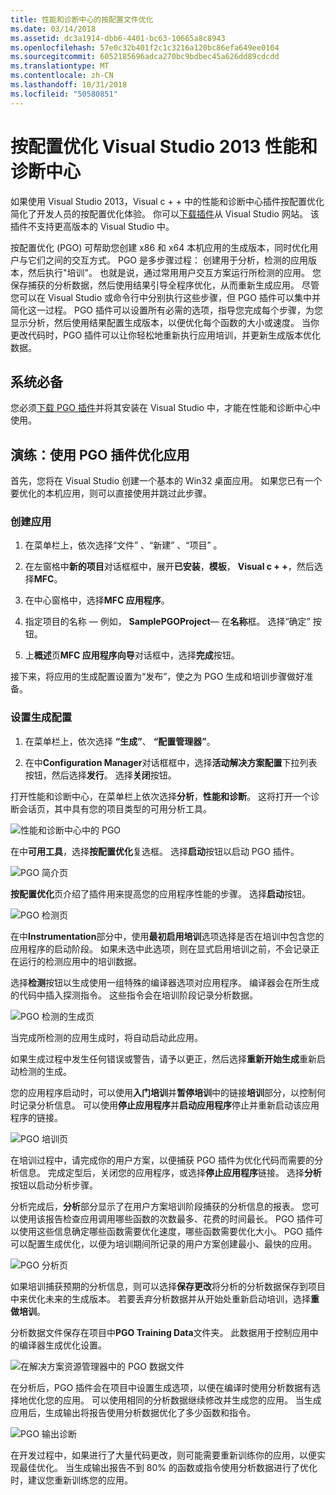```yaml
---
title: 性能和诊断中心的按配置文件优化
ms.date: 03/14/2018
ms.assetid: dc3a1914-dbb6-4401-bc63-10665a8c8943
ms.openlocfilehash: 57e0c32b401f2c1c3216a120bc86efa649ee0104
ms.sourcegitcommit: 6052185696adca270bc9bdbec45a626dd89cdcdd
ms.translationtype: MT
ms.contentlocale: zh-CN
ms.lasthandoff: 10/31/2018
ms.locfileid: "50580851"
---
```

# <a name="profile-guided-optimization-in-the-visual-studio-2013-performance-and-diagnostics-hub"></a>按配置优化 Visual Studio 2013 性能和诊断中心

如果使用 Visual Studio 2013，Visual c + + 中的性能和诊断中心插件按配置优化简化了开发人员的按配置优化体验。 你可以[下载插件](https://marketplace.visualstudio.com/items?itemName=ProfileGuidedOptimizationTeam.ProfileGuidedOptimizationforVisualC)从 Visual Studio 网站。 该插件不支持更高版本的 Visual Studio 中。

按配置优化 (PGO) 可帮助您创建 x86 和 x64 本机应用的生成版本，同时优化用户与它们之间的交互方式。 PGO 是多步骤过程： 创建用于分析，检测的应用版本，然后执行"培训"。 也就是说，通过常用用户交互方案运行所检测的应用。 您保存捕获的分析数据，然后使用结果引导全程序优化，从而重新生成应用。 尽管您可以在 Visual Studio 或命令行中分别执行这些步骤，但 PGO 插件可以集中并简化这一过程。 PGO 插件可以设置所有必需的选项，指导您完成每个步骤，为您显示分析，然后使用结果配置生成版本，以便优化每个函数的大小或速度。 当你更改代码时，PGO 插件可以让你轻松地重新执行应用培训，并更新生成版本优化数据。

## <a name="prerequisites"></a>系统必备

您必须[下载 PGO 插件](https://marketplace.visualstudio.com/items?itemName=ProfileGuidedOptimizationTeam.ProfileGuidedOptimizationforVisualC)并将其安装在 Visual Studio 中，才能在性能和诊断中心中使用。

## <a name="walkthrough-using-the-pgo-plug-in-to-optimize-an-app"></a>演练：使用 PGO 插件优化应用

首先，您将在 Visual Studio 创建一个基本的 Win32 桌面应用。 如果您已有一个要优化的本机应用，则可以直接使用并跳过此步骤。

### <a name="to-create-an-app"></a>创建应用

1. 在菜单栏上，依次选择“文件” 、“新建” 、“项目” 。

1. 在左窗格中**新的项目**对话框框中，展开**已安装**，**模板**， **Visual c + +**，然后选择**MFC**。

1. 在中心窗格中，选择**MFC 应用程序**。

1. 指定项目的名称 — 例如， **SamplePGOProject**— 在**名称**框。 选择“确定”  按钮。

1. 上**概述**页**MFC 应用程序向导**对话框中，选择**完成**按钮。

接下来，将应用的生成配置设置为“发布”，使之为 PGO 生成和培训步骤做好准备。

### <a name="to-set-the-build-configuration"></a>设置生成配置

1. 在菜单栏上，依次选择 **“生成”**、 **“配置管理器”**。

1. 在中**Configuration Manager**对话框框中，选择**活动解决方案配置**下拉列表按钮，然后选择**发行**。 选择**关闭**按钮。

打开性能和诊断中心，在菜单栏上依次选择**分析**，**性能和诊断**。 这将打开一个诊断会话页，其中具有您的项目类型的可用分析工具。

![性能和诊断中心中的 PGO](../../build/reference/media/pgofig0hub.png "PGOFig0Hub")

在中**可用工具**，选择**按配置优化**复选框。 选择**启动**按钮以启动 PGO 插件。

![PGO 简介页](../../build/reference/media/pgofig1start.png "PGOFig1Start")

**按配置优化**页介绍了插件用来提高您的应用程序性能的步骤。 选择**启动**按钮。

![PGO 检测页](../../build/reference/media/pgofig2instrument.png "PGOFig2Instrument")

在中**Instrumentation**部分中，使用**最初启用培训**选项选择是否在培训中包含您的应用程序的启动阶段。 如果未选中此选项，则在显式启用培训之前，不会记录正在运行的检测应用中的培训数据。

选择**检测**按钮以生成使用一组特殊的编译器选项对应用程序。 编译器会在所生成的代码中插入探测指令。 这些指令会在培训阶段记录分析数据。

![PGO 检测的生成页](../../build/reference/media/pgofig3build.PNG "PGOFig3Build")

当完成所检测的应用生成时，将自动启动此应用。

如果生成过程中发生任何错误或警告，请予以更正，然后选择**重新开始生成**重新启动检测的生成。

您的应用程序启动时，可以使用**入门培训**并**暂停培训**中的链接**培训**部分，以控制何时记录分析信息。 可以使用**停止应用程序**并**启动应用程序**停止并重新启动该应用程序的链接。

![PGO 培训页](../../build/reference/media/pgofig4training.PNG "PGOFig4Training")

在培训过程中，请完成你的用户方案，以便捕获 PGO 插件为优化代码而需要的分析信息。 完成定型后，关闭您的应用程序，或选择**停止应用程序**链接。 选择**分析**按钮以启动分析步骤。

分析完成后，**分析**部分显示了在用户方案培训阶段捕获的分析信息的报表。 您可以使用该报告检查应用调用哪些函数的次数最多、花费的时间最长。 PGO 插件可以使用这些信息确定哪些函数需要优化速度，哪些函数需要优化大小。 PGO 插件可以配置生成优化，以便为培训期间所记录的用户方案创建最小、最快的应用。

![PGO 分析页](../../build/reference/media/pgofig5analyze.png "PGOFig5Analyze")

如果培训捕获预期的分析信息，则可以选择**保存更改**将分析的分析数据保存到项目中来优化未来的生成版本。 若要丢弃分析数据并从开始处重新启动培训，选择**重做培训**。

分析数据文件保存在项目中**PGO Training Data**文件夹。 此数据用于控制应用中的编译器生成优化设置。

![在解决方案资源管理器中的 PGO 数据文件](../../build/reference/media/pgofig6data.png "PGOFig6Data")

在分析后，PGO 插件会在项目中设置生成选项，以便在编译时使用分析数据有选择地优化您的应用。 可以使用相同的分析数据继续修改并生成您的应用。 当生成应用后，生成输出将报告使用分析数据优化了多少函数和指令。

![PGO 输出诊断](../../build/reference/media/pgofig7diagnostics.png "PGOFig7Diagnostics")

在开发过程中，如果进行了大量代码更改，则可能需要重新训练你的应用，以便实现最佳优化。 当生成输出报告不到 80% 的函数或指令使用分析数据进行了优化时，建议您重新训练您的应用。